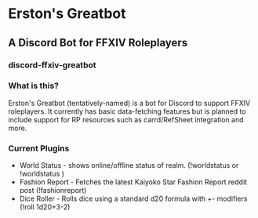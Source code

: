 # Erston's Greatbot
## A Discord Bot for FFXIV Roleplayers
### discord-ffxiv-greatbot

### What is this?
Erston's Greatbot (tentatively-named) is a bot for Discord to support FFXIV roleplayers. It currently has basic 
data-fetching features but is planned to include support for RP resources such as carrd/RefSheet integration and more.

### Current Plugins
- World Status - shows online/offline status of realm. (!worldstatus or !worldstatus <realm>)
- Fashion Report - Fetches the latest Kaiyoko Star Fashion Report reddit post (!fashionreport)
- Dice Roller - Rolls dice using a standard d20 formula with +- modifiers (!roll 1d20+3-2)
